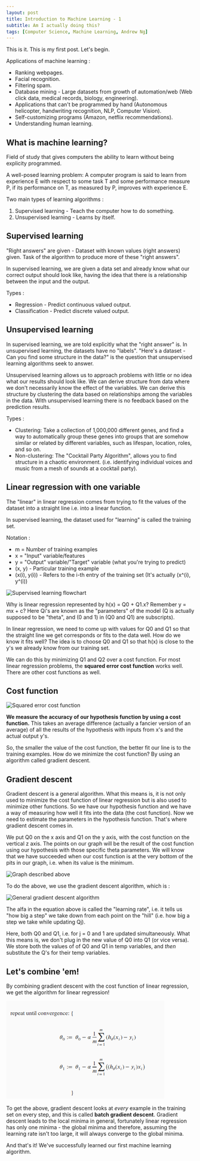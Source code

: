 ```yaml
---
layout: post
title: Introduction to Machine Learning - 1
subtitle: Am I actually doing this?
tags: [Computer Science, Machine Learning, Andrew Ng]
---
```


This is it. This is my first post. Let's begin.

Applications of machine learning :
* Ranking webpages.
* Facial recognition. 
* Filtering spam.
* Database mining - Large datasets from growth of automation/web (Web click data, medical records, biology, engineering).
* Applications that can't be programmed by hand (Autonomous helicopter, handwriting recognition, NLP, Computer Vision).
* Self-customizing programs (Amazon, netflix recommendations).
* Understanding human learning.

## What is machine learning?

Field of study that gives computers the ability to learn without being explicity programmed. 

A well-posed learning problem: A computer program is said to learn from experience E with respect to some task T and some performance measure P, if its performance on T, as measured by P, improves with experience E. 

Two main types of learning algorithms :
1. Supervised learning - Teach the computer how to do something.
2. Unsupervised learning - Learns by itself.

## Supervised learning

"Right answers" are given - Dataset with known values (right answers) given. Task of the algorithm to produce more of these "right answers". 

In supervised learning, we are given a data set and already know what our correct output should look like, having the idea that there is a relationship between the input and the output.

Types :
* Regression - Predict continuous valued output.
* Classification - Predict discrete valued output. 

## Unsupervised learning

In supervised learning, we are told explicitly what the "right answer" is. In unsupervised learning, the datasets have no "labels". "Here's a dataset - Can you find some structure in the data?" is the question that unsupervised learning algorithms seek to answer.

Unsupervised learning allows us to approach problems with little or no idea what our results should look like. We can derive structure from data where we don't necessarily know the effect of the variables. We can derive this structure by clustering the data based on relationships among the variables in the data. With unsupervised learning there is no feedback based on the prediction results.

Types :
* Clustering: Take a collection of 1,000,000 different genes, and find a way to automatically group these genes into groups that are somehow similar or related by different variables, such as lifespan, location, roles, and so on.
* Non-clustering: The "Cocktail Party Algorithm", allows you to find structure in a chaotic environment. (i.e. identifying individual voices and music from a mesh of sounds at a cocktail party).

## Linear regression with one variable

The "linear" in linear regression comes from trying to fit the values of the dataset into a straight line i.e. into a linear function. 

In supervised learning, the dataset used for "learning" is called the training set. 

Notation :
* m = Number of training examples
* x = "Input" variable/features 
* y = "Output" variable/"Target" variable (what you're trying to predict)
* (x, y) - Particular training example
* (x(i), y(i)) - Refers to the i-th entry of the training set (It's actually (x^(i), y^(i))

![Supervised learning flowchart](http://images.slideplayer.com/25/7764095/slides/slide_4.jpg "Supervised learning flowchart and Univariate linear regression function")

Why is linear regression represented by h(x) = Q0 + Q1.x? Remember y = mx + c?
Here Qi's are known as the "parameters" of the model (Q is actually supposed to be "theta", and (0 and 1) in (Q0 and Q1) are subscripts).

In linear regression, we need to come up with values for Q0 and Q1 so that the straight line we get corresponds or fits to the data well. How do we know it fits well? The idea is to choose Q0 and Q1 so that h(x) is close to the y's we already know from our training set. 

We can do this by minimizing Q1 and Q2 over a cost function. For most linear regression problems, the **squared error cost function** works well. There are other cost functions as well. 

## Cost function 

![Squared error cost function](https://i.stack.imgur.com/O752N.png "Squared error cost function")

**We measure the accuracy of our hypothesis function by using a cost function.** This takes an average difference (actually a fancier version of an average) of all the results of the hypothesis with inputs from x's and the actual output y's.

So, the smaller the value of the cost function, the better fit our line is to the training examples. How do we minimize the cost function? By using an algorithm called gradient descent. 

## Gradient descent 

Gradient descent is a general algorithm. What this means is, it is not only used to minimize the cost function of linear regression but is also used to minimize other functions. So we have our hypothesis function and we have a way of measuring how well it fits into the data (the cost function). Now we need to estimate the parameters in the hypothesis function. That's where gradient descent comes in. 

We put Q0 on the x axis and Q1 on the y axis, with the cost function on the vertical z axis. The points on our graph will be the result of the cost function using our hypothesis with those specific theta parameters. We will know that we have succeeded when our cost function is at the very bottom of the pits in our graph, i.e. when its value is the minimum.

![Graph described above](https://d3c33hcgiwev3.cloudfront.net/imageAssetProxy.v1/bn9SyaDIEeav5QpTGIv-Pg_0d06dca3d225f3de8b5a4a7e92254153_Screenshot-2016-11-01-23.48.26.png?expiry=1513296000000&hmac=GKjyEevxUsdOFKOG9bb4ANzT7fIi6ljk6L4f4oqcvcU)

To do the above, we use the gradient descent algorithm, which is :

![General gradient descent algorithm](https://2.bp.blogspot.com/-AdV-O-MoZHE/TtLibFTaf9I/AAAAAAAAAVM/aOxUGP7zl98/s1600/gradient+descent+algorithm+OLS.png "General gradient descent algorithm")

The alfa in the equation above is called the "learning rate", i.e. it tells us "how big a step" we take down from each point on the "hill" (i.e. how big a step we take while updating Qj). 

Here, both Q0 and Q1, i.e. for j = 0 and 1 are updated simultaneously. What this means is, we don't plug in the new value of Q0 into Q1 (or vice versa). We store both the values of of Q0 and Q1 in temp variables, and _then_ substitute the Q's for their temp variables. 

## Let's combine 'em!

By combining gradient descent with the cost function of linear regression, we get the algorithm for linear regression! 

![Parameters for linear regression](/img/LRGD "Parameters for linear regression")

To get the above, gradient descent looks at _every_ example in the training set on every step, and this is called **batch gradient descent**. Gradient descent leads to the local minima in general, fortunately linear regression has only one minima - the global minima and therefore, assuming the learning rate isn't too large, it will always converge to the global minima. 

And that's it! We've successfully learned our first machine learning algorithm.  


















